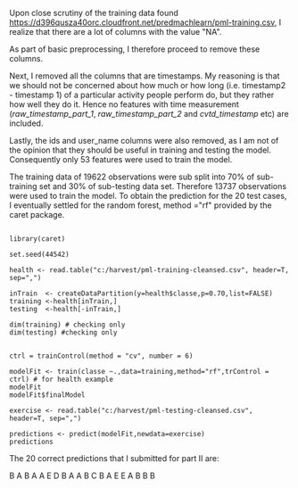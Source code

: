 
Upon close scrutiny of the training data found https://d396qusza40orc.cloudfront.net/predmachlearn/pml-training.csv, 
I realize that there are a lot of columns with the value "NA".  

As part of basic preprocessing, I therefore proceed to remove these columns.  

Next, I removed all the columns that are timestamps.  My reasoning is that we should not be concerned about how much or how long (i.e. timestamp2 - timestamp 1) of a particular activity people perform do, but they rather how well they do it. Hence no features with time measurement (*raw_timestamp_part_1*, *raw_timestamp_part_2* and *cvtd_timestamp* etc) are included.  

Lastly, the ids and user_name columns were also removed, as I am not of the opinion that they should be useful in training and testing the model.  Consequently only 53 features were used to train the model.

The training data of 19622 observations were sub split into 70% of sub-training set and 30% of sub-testing data set.  Therefore 13737 observations were used to train the model.
To obtain the prediction for the 20 test cases, I eventually settled for the random forest, method ="rf" provided by the caret package.


```

library(caret)

set.seed(44542)

health <- read.table("c:/harvest/pml-training-cleansed.csv", header=T, sep=",") 

inTrain  <- createDataPartition(y=health$classe,p=0.70,list=FALSE)
training <-health[inTrain,]
testing  <-health[-inTrain,]

dim(training) # checking only
dim(testing) #checking only


ctrl = trainControl(method = "cv", number = 6)

modelFit <- train(classe ~.,data=training,method="rf",trControl = ctrl) # for health example
modelFit
modelFit$finalModel

exercise <- read.table("c:/harvest/pml-testing-cleansed.csv", header=T, sep=",") 

predictions <- predict(modelFit,newdata=exercise)
predictions

```




The 20 correct predictions that I submitted for part II are:

B A B A A E D B A A B C B A E E A B B B


